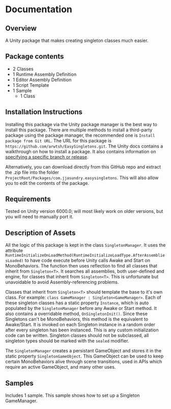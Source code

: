 # Documentation

## Overview

A Unity package that makes creating singleton classes much easier.

## Package contents

- 2 Classes
- 1 Runtime Assembly Definition
- 1 Editor Assembly Definition
- 1 Script Template
- 1 Sample
  - 1 Class

## Installation Instructions

Installing this package via the Unity package manager is the best way to install this package. There are multiple methods to install a third-party package using the package manager, the recommended one is `Install package from Git URL`. The URL for this package is `https://github.com/arwtsh/EasySingletons.git`. The Unity docs contains a walkthrough on how to install a package. It also contains information on [specifying a specific branch or release](https://docs.unity3d.com/6000.0/Documentation/Manual/upm-git.html#revision).

Alternatively, you can download directly from this GitHub repo and extract the .zip file into the folder `ProjectRoot/Packages/com.jjasundry.easysingletons`. This will also allow you to edit the contents of the package.

## Requirements

Tested on Unity version 6000.0; will most likely work on older versions, but you will need to manually port it.

## Description of Assets

All the logic of this package is kept in the class `SingletonManager`. It uses the attribute `RuntimeInitializeOnLoadMethod(RuntimeInitializeLoadType.AfterAssembliesLoaded)` to have code execute before Unity calls Awake and Start on MonoBehaviors. The function then uses reflection to find all classes that inherit from `Singleton<T>`. It searches all assemblies, both user-defined and engine, for classes that inherit from `Singleton<T>`. This is unfortunate but unavoidable to avoid Assembly-referencing problems.

Classes that inherit from `Singleton<T>` should template the base to it's own class. For example: `class GameManager : Singleton<GameManager>`. Each of these singleton classes has a static property `Instance`, which is auto populated by the `SingletonManager` before any Awake or Start method. It also contains a overridable method, `OnSingletonInit()`. Since these Singletons can't be MonoBehaviors, this method is the equivalent to Awake/Start. It is invoked on each Singleton instance in a random order after every singleton has been instanced. This is any custom initialization code can be written. Singleton classes should not be subclassed, all singleton types should be marked with the `sealed` modifier.

The `SingletonManager` creates a persistant GameObject and stores it in the static property `SingletonGameObject`. This GameObject can be used to keep certain MonoBehaviors alive through scene transitions, used in APIs which require an active GameObject, and many other uses.

## Samples

Includes 1 sample. This sample shows how to set up a Singleton GameManager.
